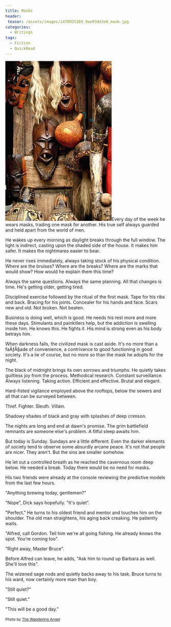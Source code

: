 ```yaml
---
title: Masks
header:
 teaser: /assets/images/1470925369_9ae93dd3e0_mask.jpg
categories:
  - Writings
tags:
  - Fiction
  - QuickRead
---
```

<img src="/assets/images/1470925369_9ae93dd3e0_mask.jpg">Every day of the week he wears masks, trading one mask for another. His true self always guarded and held apart from the world of men.

He wakes up every morning as daylight breaks through the full window. The light is indirect, casting upon the shaded side of the house. It makes him safer. It makes the nightmares easier to bear.

He never rises immediately, always taking stock of his physical condition. Where are the bruises? Where are the breaks? Where are the marks that would show? How would he explain them this time?

Always the same questions. Always the same planning. All that changes is time. He's getting older, getting tired.

Disciplined exercise followed by the ritual of the first mask. Tape for his ribs and back. Bracing for his joints. Concealer for his hands and face. Scars new and old. Not broken. Not beaten.

Business is doing well, which is good. He needs his rest more and more these days. Stimulants and painkillers help, but the addiction is swelling inside him. He knows this. He fights it. His mind is strong even as his body betrays him.

When darkness falls, the civilized mask is cast aside. It's no more than a faÃƒÂ§ade of convenience, a contrivance to good functioning in good society. It's a lie of course, but no more so than the mask he adopts for the night.

The black of midnight brings its own sorrows and triumphs. He quietly takes guiltless joy from the process. Methodical research. Constant surveillance. Always listening. Taking action. Efficient and effective. Brutal and elegant.

Hard-fisted vigilance employed above the rooftops, below the sewers and all that can be surveyed between.

Thief. Fighter. Sleuth. Villain.

Shadowy shades of black and gray with splashes of deep crimson.

The nights are long and end at dawn's promise. The grim battlefield remnants are someone else's problem. A fitful sleep awaits him.

But today is Sunday. Sundays are a little different. Even the darker elements of society tend to observe some absurdly arcane peace. It's not that people are nicer. They aren't. But the sins are smaller somehow.

He let out a controlled breath as he reached the cavernous room deep below. He needed a break. Today there would be no need for masks.

His two friends were already at the console reviewing the predictive models from the last few hours.

"Anything brewing today, gentlemen?"

"Nope", Dick says hopefully. "It's quiet".

"Perfect." He turns to his oldest friend and mentor and touches him on the shoulder. The old man straightens, his aging back creaking. He patiently waits.

"Alfred, call Gordon. Tell him we're all going fishing. He already knows the spot. You're coming too".

"Right away, Master Bruce".

Before Alfred can leave, he adds, "Ask him to round up Barbara as well. She'll love this".

The wizened sage nods and quietly backs away to his task. Bruce turns to his ward, now certainly more man than boy.

"Still quiet?"

"Still quiet."

"This will be a good day."

<small>Photo by <a href="http://www.flickr.com/photos/86518301@N00/1470925369">The Wandering Angel</a></small>